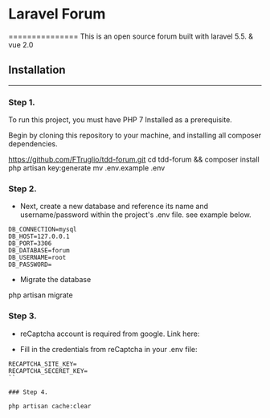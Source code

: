 # Laravel Forum
===============
This is an open source forum built with laravel 5.5. & vue 2.0

## Installation
-----------------

### Step 1.
To run this project, you must have PHP 7 Installed as a prerequisite.

Begin by cloning this repository to your machine, and installing all composer dependencies.

https://github.com/FTruglio/tdd-forum.git
cd tdd-forum && composer install
php artisan key:generate
mv .env.example .env

### Step 2.

- Next, create a new database and reference its name and username/password within the project's .env file. see example below.
```
DB_CONNECTION=mysql
DB_HOST=127.0.0.1
DB_PORT=3306
DB_DATABASE=forum
DB_USERNAME=root
DB_PASSWORD=
```

- Migrate the database

php artisan migrate

### Step 3.

- reCaptcha account is required from google. Link here:

- Fill in the credentials from reCaptcha in your .env file:

```
RECAPTCHA_SITE_KEY=
RECAPTCHA_SECERET_KEY=
``

### Step 4.

php artisan cache:clear







